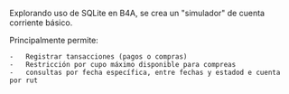 Explorando uso de SQLite en B4A, se crea un "simulador" de cuenta corriente básico.

Principalmente permite:

    -   Registrar tansacciones (pagos o compras)
    -   Restricción por cupo máximo disponible para compreas
    -   consultas por fecha específica, entre fechas y estadod e cuenta por rut